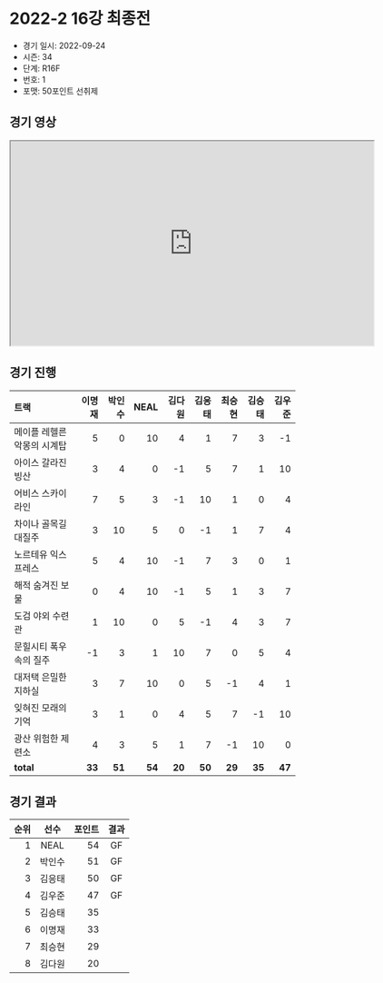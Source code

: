 # 2022-2 16강 최종전

- 경기 일시: 2022-09-24
- 시즌: 34
- 단계: R16F
- 번호: 1
- 포맷: 50포인트 선취제





## 경기 영상
<iframe width="640" height="360" allow="fullscreen;"
src="https://www.youtube.com/embed/7kSgV2Is50g">
</iframe>

## 경기 진행

| 트랙 | 이명재 | 박인수 | NEAL | 김다원 | 김응태 | 최승현 | 김승태 | 김우준 |
|:---|---:|---:|---:|---:|---:|---:|---:|---:|
| 메이플 레헬른 악몽의 시계탑 | 5 | 0 | 10 | 4 | 1 | 7 | 3 | -1 |
| 아이스 갈라진 빙산 | 3 | 4 | 0 | -1 | 5 | 7 | 1 | 10 |
| 어비스 스카이라인 | 7 | 5 | 3 | -1 | 10 | 1 | 0 | 4 |
| 차이나 골목길 대질주 | 3 | 10 | 5 | 0 | -1 | 1 | 7 | 4 |
| 노르테유 익스프레스 | 5 | 4 | 10 | -1 | 7 | 3 | 0 | 1 |
| 해적 숨겨진 보물 | 0 | 4 | 10 | -1 | 5 | 1 | 3 | 7 |
| 도검 야외 수련관 | 1 | 10 | 0 | 5 | -1 | 4 | 3 | 7 |
| 문힐시티 폭우속의 질주 | -1 | 3 | 1 | 10 | 7 | 0 | 5 | 4 |
| 대저택 은밀한 지하실 | 3 | 7 | 10 | 0 | 5 | -1 | 4 | 1 |
| 잊혀진 모래의 기억 | 3 | 1 | 0 | 4 | 5 | 7 | -1 | 10 |
| 광산 위험한 제련소 | 4 | 3 | 5 | 1 | 7 | -1 | 10 | 0 |
| __total__ | __33__ | __51__ | __54__ | __20__ | __50__ | __29__ | __35__ | __47__ |




## 경기 결과

| 순위 | 선수 | 포인트 | 결과 |
|---:|:---:|---:|:---:|
| 1 | NEAL | 54 | GF |
| 2 | 박인수 | 51 | GF |
| 3 | 김응태 | 50 | GF |
| 4 | 김우준 | 47 | GF |
| 5 | 김승태 | 35 |  |
| 6 | 이명재 | 33 |  |
| 7 | 최승현 | 29 |  |
| 8 | 김다원 | 20 |  |

